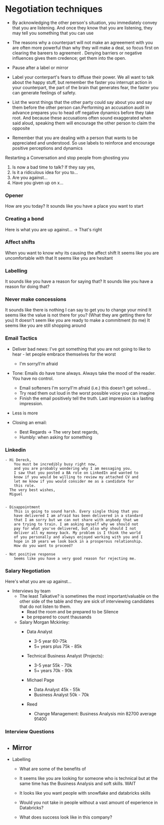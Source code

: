 
# Negotiation techniques 

- By acknowledging the other person's situation, you immediately convey that you are listening. And once they know that you are listening, they may tell you something that you can use
- The reasons why a counterpart will not make an agreeement with you are often more powerful than why they will make a deal, so focus first on clearing the bareers to agreement . Denying barriers or negative influences gives them credence; get them into the open. 

- Pause after a label or mirror 
- Label your conterpart's fears to diffuse their power. We all want to talk about the happy stuff, but remember the faster you interrupt action in your counterpart, the part of the brain that generates fear, the faster you can generate feelings of safety. 

- List the worst things that the other party could say about you and say them before the other person can.Performing an accusation audit in advance prepares you to head off negative dynamics before they take root. And because these accusations often sound exaggerated when said aloud, speaking them will encourage the other person to claim the opposite

- Remember that you are dealing with a person that wants to be appreciated and understood. So use labels to reinforce and encourage positive perceptions and dynamics 


Restarting a Conversation and stop people from ghosting you
1. Is now a bad time to talk?
    If they say yes, 
2. Is it a ridiculous idea for you to...
3. Are you against... 
4. Have you given up on x...

### Opener
How are you today? 
It sounds like you have a place you want to start

### Creating a bond
Here is what you are up against... -> That's right

### Affect shifts
When you want to know why its causing the affect shift
It seems like you are uncomfortable with that
It seems like you are hesitant

### Labelling
It sounds like you have a reason for saying that?
It sounds like you have a reason for doing that?

### Never make concessions 
It sounds like there is nothing I can say to get you to change your mind
It seems like the value is not there for you? (What they are getting there for you)
It doesn't seem like you are ready to make a commitment (to me)
It seems like you are still shopping around 

### Email Tactics
- Deliver bad news: I've got something that you are not going to like to hear - let people embrace themselves for the worst
    - I'm sorry/I'm afraid 

- Tone: Emails do have tone always. Always take the mood of the reader. You have no control. 
    - Email softeners I'm sorry/I'm afraid (i.e.) this doesn't get solved...
    - Try read them out loud in the worst possible voice you can imagine
    - Finish the email positively tell the truth. Last impression is a lasting impression.   
- Less is more
- Closing an email:
    - Best Regards -> The very best regards, 
    - Humbly: when asking for something

### Linkedin
    - Hi Dereck,
        You must be incredibly busy right now, 
        and you are probably wondering why I am messaging you. 
        I saw that you posted a BA role on LinkedIn and wanted to 
        know if you would be willing to review my attached CV and
        let me know if you would consider me as a candidate for
        this role.
      The very best wishes, 
      Miguel 


    - Disappointment
        This is going to sound harsh. Every single thing that you  
        have delivered I am afraid has been delivered in a standard
        that I am sorry but we can not share with anybody that we 
        are trying to train. I am asking myself why we should not 
        pay for what you've delivered, but also why should I not 
        deliver all my money back. My problem is I think the world 
        of you personally and always enjoyed working with you and I 
        hope in 10 years we look back in a prosperous relationship.
        How do you want to proceed?

    - Not positive response
        Seems like you have a very good reason for rejecting me. 

### Salary Negotiation

Here's what you are up against...
- Interviews by team
    - The least Talkative? is sometimes the most important/valuable on the other side of the table and they are sick of interviewing candidates that do not listen to them. 
        - Read the room and be prepared to be Silence
        - be prepared to count thausands
    -  Salary 
        Morgan Mckinley:
        -   Data Analyst 
            - 3-5 year 60-75k
            - 5+ years plus 75k - 85k
        - Technical Business Analyst (Projects):
            - 3-5 year 55k - 70k
            - 5+ years 70k - 90k 
        
        - Michael Page
            - Data Analyst 45k - 55k
            - Business Analyst 50k - 70k
        - Reed
            - Change Management: Business Analysis min 82700 average 91400


### Interview Questions 

- Mirror
    - 

- Labelling

    - What are some of the benefits of 
    
    - It seems like you are looking for someone who is technical but at the same time has the Business Analysis and soft skills. WAIT 

    - It looks like you want people with snowflake and databricks skills
    - Would you not take in people without a vast amount of experience in Databricks?

    
    - What does success look like in this company? 
